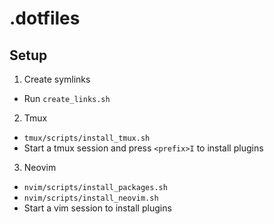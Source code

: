 # .dotfiles

## Setup
1. Create symlinks
  - Run `create_links.sh`

2. Tmux
  - `tmux/scripts/install_tmux.sh`
  - Start a tmux session and press `<prefix>I` to install plugins

3. Neovim
  - `nvim/scripts/install_packages.sh`
  - `nvim/scripts/install_neovim.sh`
  - Start a vim session to install plugins

